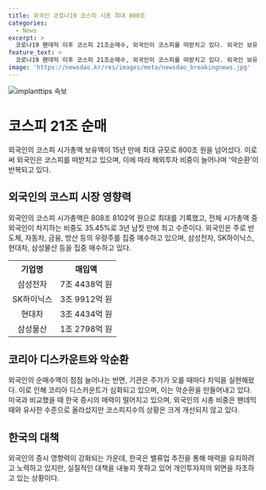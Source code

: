 ```yaml
---
title: 외국인 코로나19 코스피 시총 최대 800조
categories:
  - News
excerpt: >
  코로나19 팬데믹 이후 코스피 21조순매수, 외국인이 코스피를 떠받치고 있다. 외국인 보유 종목의 시가총액은 3년만에 800조 돌파. 기관과 개인은 매도세로 코리아디스카운트 지적. 현재 외국인의 증시 시총비중은 팬데믹 때와 비슷한 수준이지만 코스피지수는 낮아지며 디스카운트 상태가 강화되고 있다는 전문가들의 우려가 고개를 들고 있다.
feature_text: >
  코로나19 팬데믹 이후 코스피 21조순매수, 외국인이 코스피를 떠받치고 있다. 외국인 보유 종목의 시가총액은 3년만에 800조 돌파. 기관과 개인은 매도세로 코리아디스카운트 지적. 현재 외국인의 증시 시총비중은 팬데믹 때와 비슷한 수준이지만 코스피지수는 낮아지며 디스카운트 상태가 강화되고 있다는 전문가들의 우려가 고개를 들고 있다.
image: 'https://newsdao.kr/res/images/meta/newsdao_breakingnews.jpg'
---
```


<p><img src="https://newsdao.kr/res/images/meta/newsdao_breakingnews.jpg" alt="implanttips 속보" /></p>

<h1 data-ke-size="size26"><b>코스피 21조 순매</b></h1>

<p data-ke-size="size16">외국인의 코스피 시가총액 보유액이 15년 만에 최대 규모로 800조 원을 넘어섰다. 이로써 외국인은 코스피를 떠받치고 있으며, 이에 따라 해외투자 비중이 늘어나며 '악순환'이 반복되고 있다.</p>

<h2 data-ke-size="size22"><b>외국인의 코스피 시장 영향력</b></h2>

<p data-ke-size="size16">외국인의 코스피 시가총액은 808조 8102억 원으로 최대를 기록했고, 전체 시가총액 중 외국인이 차지하는 비중도 35.45%로 3년 남짓 만에 최고 수준이다. 외국인은 주로 반도체, 자동차, 금융, 방산 등의 우량주를 집중 매수하고 있으며, 삼성전자, SK하이닉스, 현대차, 삼성물산 등을 집중 매수하고 있다.</p>

<table>
    <tr>
        <th>기업명</th>
        <th>매입액</th>
    </tr>
    <tr>
        <td style="text-align: center;">삼성전자</td>
        <td style="text-align: center;">7조 4438억 원</td>
    </tr>
    <tr>
        <td style="text-align: center;">SK하이닉스</td>
        <td style="text-align: center;">3조 9912억 원</td>
    </tr>
    <tr>
        <td style="text-align: center;">현대차</td>
        <td style="text-align: center;">3조 4434억 원</td>
    </tr>
    <tr>
        <td style="text-align: center;">삼성물산</td>
        <td style="text-align: center;">1조 2798억 원</td>
    </tr>
</table>

<h2 data-ke-size="size22"><b>코리아 디스카운트와 악순환</b></h2>

<p data-ke-size="size16">외국인의 순매수액이 점점 늘어나는 반면, 기관은 주가가 오를 때마다 차익을 실현해왔다. 이로 인해 코리아 디스카운트가 심화되고 있으며, 이는 악순환을 만들어내고 있다. 미국과 비교했을 때 한국 증시의 매력이 떨어지고 있으며, 외국인의 시총 비중은 팬데믹 때와 유사한 수준으로 올라섰지만 코스피지수의 상황은 크게 개선되지 않고 있다.</p>

<h2 data-ke-size="size22"><b>한국의 대책</b></h2>

<p data-ke-size="size16">외국인의 증시 영향력이 강화되는 가운데, 한국은 밸류업 추진을 통해 매력을 유지하려고 노력하고 있지만, 실질적인 대책을 내놓지 못하고 있어 개인투자자의 외면을 자초하고 있는 상황이다.</p>

<p data-ke-size="size16">&nbsp;</p>


